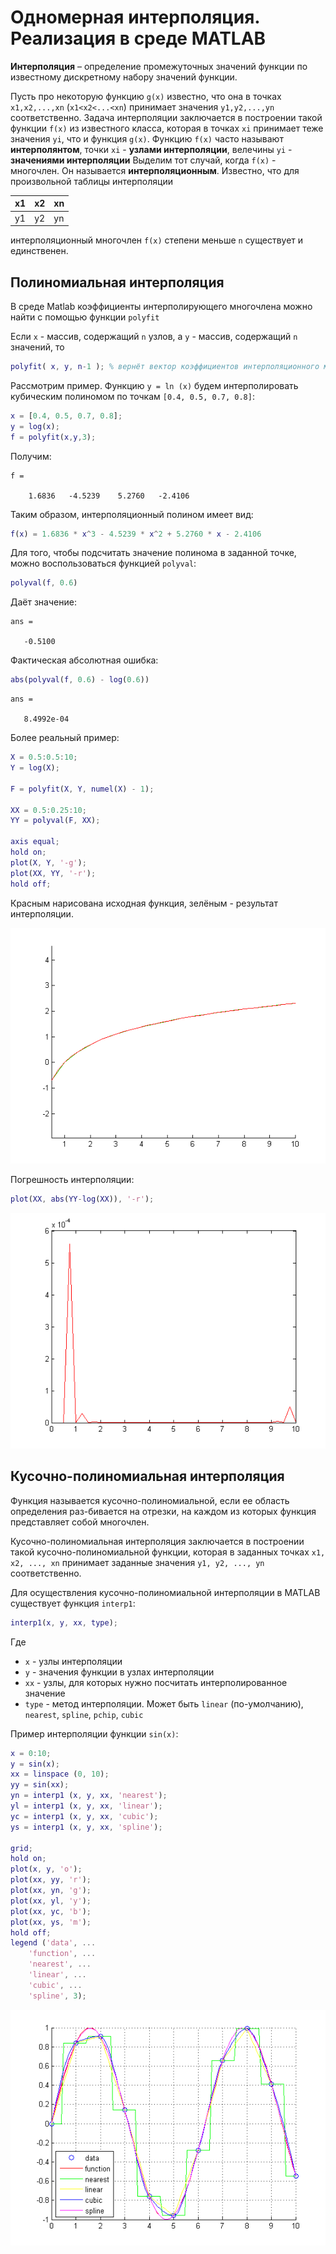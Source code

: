 # Одномерная интерполяция. Реализация в среде MATLAB

__Интерполяция__ – определение промежуточных значений функции по известному дискретному набору значений функции.

Пусть про некоторую функцию `g(x)` известно, что она в точках `x1,x2,...,xn` (`x1<x2<...<xn`) принимает значения `y1,y2,...,yn` соответственно. Задача интерполяции заключается в построении такой функции `f(x)` из известного класса, которая в точках
`xi` принимает теже значения `yi`, что и функция `g(x)`. Функцию `f(x)` часто называют __интерполянтом__, точки `xi` - __узлами интерполяции__, велечины `yi` - __значениями интерполяции__
Выделим тот случай, когда `f(x)` - многочлен. Он называется __интерполяционным__. Известно, что для произвольной таблицы интерполяции

  | x1  |  x2 |  xn |
  | --- | --- | --- |
  | y1  |  y2 | yn  |

  интерполяционный многочлен `f(x)` степени меньше `n` существует и единственен.

## Полиномиальная интерполяция

В среде Matlab коэффициенты интерполирующего многочлена можно найти с помощью функции `polyfit`

Если `x` - массив, содержащий `n` узлов, а `y` - массив, содержащий `n` значений, то

```matlab
polyfit( x, y, n-1 ); % вернёт вектор коэффициентов интерполяционного многочлена
```

Рассмотрим пример. Функцию `y = ln (x)` будем интерполировать кубическим полиномом по точкам `[0.4, 0.5, 0.7, 0.8]`:

```matlab
x = [0.4, 0.5, 0.7, 0.8];
y = log(x);
f = polyfit(x,y,3);
```

Получим:

```
f =

    1.6836   -4.5239    5.2760   -2.4106
```

Таким образом, интерполяционный полином имеет вид:

```matlab
f(x) = 1.6836 * x^3 - 4.5239 * x^2 + 5.2760 * x - 2.4106
```

Для того, чтобы подсчитать значение полинома в заданной точке, можно воспользоваться функцией `polyval`:

```matlab
polyval(f, 0.6)
```

Даёт значение:

```
ans =

   -0.5100
```

Фактическая абсолютная ошибка:

```matlab
abs(polyval(f, 0.6) - log(0.6))
```

```
ans =

   8.4992e-04
```

Более реальный пример:

```matlab
X = 0.5:0.5:10;
Y = log(X);

F = polyfit(X, Y, numel(X) - 1);

XX = 0.5:0.25:10;
YY = polyval(F, XX);

axis equal;
hold on;
plot(X, Y, '-g');
plot(XX, YY, '-r');
hold off;
```

Красным нарисована исходная функция, зелёным - результат интерполяции.

![Результат](/10/img3.png)

Погрешность интерполяции:

```matlab
plot(XX, abs(YY-log(XX)), '-r');
```

![Погрешность интерполяции](/10/img4.png)

## Кусочно-полиномиальная интерполяция

Функция называется кусочно-полиномиальной, если ее область определения раз-бивается на отрезки, на каждом из которых функция представляет собой многочлен.

Кусочно-полиномиальная интерполяция заключается в построении такой кусочно-полиномиальной функции, которая в заданных точках `x1, x2, ..., xn` принимает заданные значения `y1, y2, ..., yn` соответственно.

Для осуществления кусочно-полиномиальной интерполяции в MATLAB существует функция `interp1`:

```matlab
interp1(x, y, xx, type);
```

Где

* `x` - узлы интерполяции
* `y` - значения функции в узлах интерполяции
* `xx` - узлы, для которых нужно посчитать интерполированное значение
* `type` - метод интерполяции. Может быть `linear` (по-умолчанию), `nearest`, `spline`, `pchip`, `cubic`

Пример интерполяции функции `sin(x)`:

```matlab
x = 0:10;
y = sin(x);
xx = linspace (0, 10);
yy = sin(xx);
yn = interp1 (x, y, xx, 'nearest');
yl = interp1 (x, y, xx, 'linear');
yc = interp1 (x, y, xx, 'cubic');
ys = interp1 (x, y, xx, 'spline');

grid;
hold on;
plot(x, y, 'o');
plot(xx, yy, 'r');
plot(xx, yn, 'g');
plot(xx, yl, 'y');
plot(xx, yc, 'b');
plot(xx, ys, 'm');
hold off;
legend ('data', ...
    'function', ...
    'nearest', ...
    'linear', ...
    'cubic', ...
    'spline', 3);
```

![Результат](/10/img5.png)
